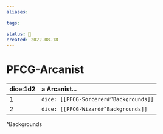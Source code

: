 ```yaml
---
aliases:

tags:

status: 🌰
created: 2022-08-18
---
```

# PFCG-Arcanist

| dice:1d2 | a Arcanist... |
| --- |:--- |
| 1 | `dice: [[PFCG-Sorcerer#^Backgrounds]]` |
| 2 | `dice: [[PFCG-Wizard#^Backgrounds]]` |
^Backgrounds
